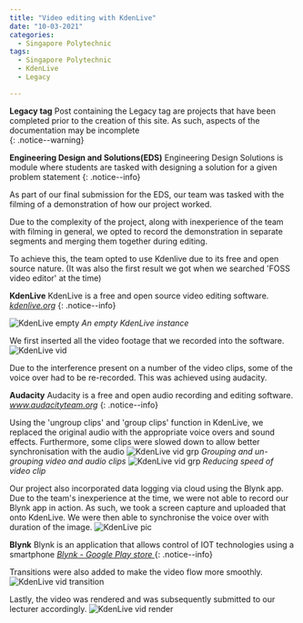 ```yaml
---
title: "Video editing with KdenLive"
date: "10-03-2021"
categories:
  - Singapore Polytechnic
tags:
  - Singapore Polytechnic
  - KdenLive
  - Legacy

---
```


**Legacy tag** Post containing the Legacy tag are projects that have been completed prior to the creation of this site. As such, aspects of the documentation may be incomplete   
{: .notice--warning}

**Engineering Design and Solutions(EDS)** Engineering Design Solutions is module where students are tasked with designing a solution for a given problem statement
{: .notice--info}

As part of our final submission for the EDS, our team was tasked with the filming of a demonstration of how our project worked.

Due to the complexity of the project, along with inexperience of the team with filming in general, we opted to record the demonstration in separate segments and merging them together during editing. 

To achieve this, the team opted to use Kdenlive due to its free and open source nature. (It was also the first result we got when we searched 'FOSS video editor' at the time)

**KdenLive** KdenLive is a free and open source video editing software.
<cite><a href="https://kdenlive.org/en/about/">kdenlive.org</a></cite>
{: .notice--info}

![KdenLive empty](/assets/images/2021-03-10-sp-kdenlive/Kden_blank.png)
<em>An empty KdenLive instance</em>

We first inserted all the video footage that we recorded into the software.
![KdenLive vid](/assets/images/2021-03-10-sp-kdenlive/kden_vid_insert.png)

Due to the interference present on a number of the video clips, some of the voice over had to be re-recorded. This was achieved using audacity. 

**Audacity** Audacity is a free and open audio recording and editing software.
<cite><a href="https://www.audacityteam.org/">www.audacityteam.org</a></cite>
{: .notice--info}

Using the 'ungroup clips' and 'group clips' function in KdenLive, we replaced the original audio with the appropriate voice overs and sound effects. Furthermore, some clips were slowed down to allow better synchronisation with the audio
![KdenLive vid grp](/assets/images/2021-03-10-sp-kdenlive/kden_vid_groups.png)
<em>Grouping and un-grouping video and audio clips</em>
![KdenLive vid grp](/assets/images/2021-03-10-sp-kdenlive/kden_vid_speed.png)
<em>Reducing speed of video clip</em>

Our project also incorporated data logging via cloud using the Blynk app. Due to the team's inexperience at the time, we were not able to record our Blynk app in action. As such, we took a screen capture and uploaded that onto KdenLive. We were then able to synchronise the voice over with duration of the image.
![KdenLive pic](/assets/images/2021-03-10-sp-kdenlive/kden_pic_blynk.png)

**Blynk** Blynk is an application that allows control of IOT technologies using a smartphone
<cite><a href="https://play.google.com/store/apps/details?id=cc.blynk&hl=en&gl=US">Blynk - Google Play store </a>
</cite>
{: .notice--info}

Transitions were also added to make the video flow more smoothly.
![KdenLive vid transition](/assets/images/2021-03-10-sp-kdenlive/kden_vid_transition.png)

Lastly, the video was rendered and was subsequently submitted to our lecturer accordingly.
![KdenLive vid render](/assets/images/2021-03-10-sp-kdenlive/kden_vid_render.png)
